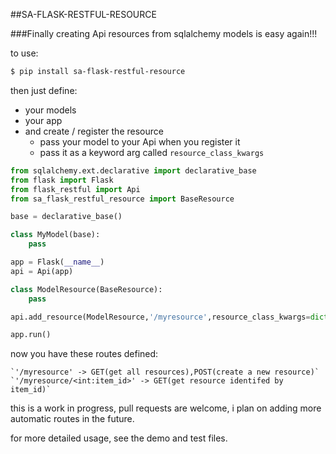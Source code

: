 ##SA-FLASK-RESTFUL-RESOURCE

###Finally creating Api resources from sqlalchemy models is easy again!!!

to use: 

```bash
$ pip install sa-flask-restful-resource
```

then just define:
* your models
* your app 
* and create / register the resource
    * pass your model to your Api when you register it
    * pass it as a keyword arg called `resource_class_kwargs`

```python
from sqlalchemy.ext.declarative import declarative_base
from flask import Flask
from flask_restful import Api
from sa_flask_restful_resource import BaseResource

base = declarative_base()

class MyModel(base):
    pass

app = Flask(__name__)
api = Api(app)

class ModelResource(BaseResource):
    pass

api.add_resource(ModelResource,'/myresource',resource_class_kwargs=dict(model=MyModel))

app.run()

```

now you have these routes defined: 

    `'/myresource' -> GET(get all resources),POST(create a new resource)`
    `'/myresource/<int:item_id>' -> GET(get resource identifed by item_id)`

this is a work in progress, pull requests are welcome, 
i plan on adding more automatic routes in the future. 


for more detailed usage, see the demo and test files.
